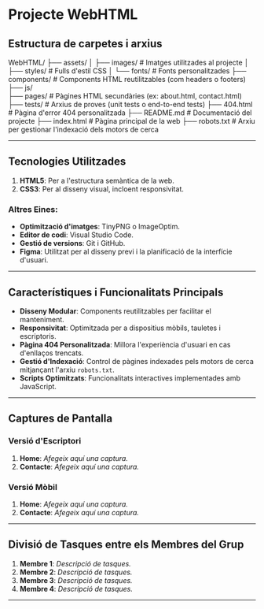 # Projecte WebHTML

## Estructura de carpetes i arxius

WebHTML/
├── assets/
│   ├── images/      # Imatges utilitzades al projecte
│   ├── styles/      # Fulls d'estil CSS
│   └── fonts/       # Fonts personalitzades
├── components/      # Components HTML reutilitzables (com headers o footers)
├── js/              
├── pages/           # Pàgines HTML secundàries (ex: about.html, contact.html)
├── tests/           # Arxius de proves (unit tests o end-to-end tests)
├── 404.html         # Pàgina d'error 404 personalitzada
├── README.md        # Documentació del projecte
├── index.html       # Pàgina principal de la web
├── robots.txt       # Arxiu per gestionar l'indexació dels motors de cerca



---

## **Tecnologies Utilitzades**
1. **HTML5**: Per a l'estructura semàntica de la web.
2. **CSS3**: Per al disseny visual, incloent responsivitat.

### **Altres Eines**:
- **Optimització d'imatges**: TinyPNG o ImageOptim.
- **Editor de codi**: Visual Studio Code.
- **Gestió de versions**: Git i GitHub.
- **Figma**: Utilitzat per al disseny previ i la planificació de la interfície d'usuari.

---

## **Característiques i Funcionalitats Principals**
- **Disseny Modular**: Components reutilitzables per facilitar el manteniment.
- **Responsivitat**: Optimitzada per a dispositius mòbils, tauletes i escriptoris.
- **Pàgina 404 Personalitzada**: Millora l'experiència d'usuari en cas d'enllaços trencats.
- **Gestió d'Indexació**: Control de pàgines indexades pels motors de cerca mitjançant l'arxiu `robots.txt`.
- **Scripts Optimitzats**: Funcionalitats interactives implementades amb JavaScript.

---

## **Captures de Pantalla**
### **Versió d'Escriptori**
1. **Home**: *Afegeix aquí una captura.*
2. **Contacte**: *Afegeix aquí una captura.*

### **Versió Mòbil**
1. **Home**: *Afegeix aquí una captura.*
2. **Contacte**: *Afegeix aquí una captura.*

---

## **Divisió de Tasques entre els Membres del Grup**
1. **Membre 1**: *Descripció de tasques.*
2. **Membre 2**: *Descripció de tasques.*
3. **Membre 3**: *Descripció de tasques.*
4. **Membre 4**: *Descripció de tasques.*

---




